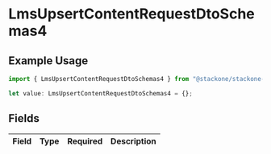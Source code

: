 # LmsUpsertContentRequestDtoSchemas4

## Example Usage

```typescript
import { LmsUpsertContentRequestDtoSchemas4 } from "@stackone/stackone-client-ts/sdk/models/shared";

let value: LmsUpsertContentRequestDtoSchemas4 = {};
```

## Fields

| Field       | Type        | Required    | Description |
| ----------- | ----------- | ----------- | ----------- |